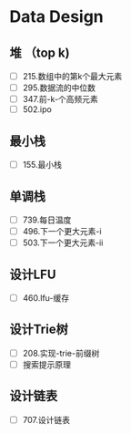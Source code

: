 # Data Design

## 堆 （top k)

- [ ] 215.数组中的第k个最大元素
- [ ] 295.数据流的中位数
- [ ] 347.前-k-个高频元素
- [ ] 502.ipo

## 最小栈

- [ ] 155.最小栈

## 单调栈

- [ ] 739.每日温度
- [ ] 496.下一个更大元素-i
- [ ] 503.下一个更大元素-ii

## 设计LFU

- [ ] 460.lfu-缓存

## 设计Trie树

- [ ] 208.实现-trie-前缀树
- [ ] 搜索提示原理

## 设计链表

- [ ] 707.设计链表
